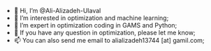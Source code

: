 - 👋 Hi, I’m @Ali-Alizadeh-Ulaval
- 👀 I’m interested in optimization and machine learning;
- 🌱 I’m expert in optimization coding in GAMS and Python;
- 💞️ If you have any question in optimization, please let me know;
- 📫 You can also send me email to alializadeh13744 [at] gamil.com;

<!---
Ali-Alizadeh-Ulaval/Ali-Alizadeh-Ulaval is a ✨ special ✨ repository because its `README.md` (this file) appears on your GitHub profile.
You can click the Preview link to take a look at your changes.
--->
